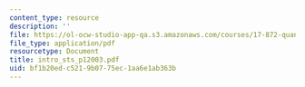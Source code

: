 ```yaml
---
content_type: resource
description: ''
file: https://ol-ocw-studio-app-qa.s3.amazonaws.com/courses/17-872-quantitative-research-in-political-science-and-public-policy-spring-2004/bf1b20edc5219b0775ec1aa6e1ab363b_intro_sts_p12003.pdf
file_type: application/pdf
resourcetype: Document
title: intro_sts_p12003.pdf
uid: bf1b20ed-c521-9b07-75ec-1aa6e1ab363b
---
```

